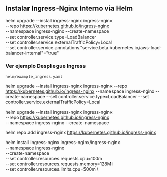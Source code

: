 ## Instalar Ingress-Nginx Interno via Helm

helm upgrade --install ingress-nginx ingress-nginx \
  --repo https://kubernetes.github.io/ingress-nginx \
  --namespace ingress-nginx --create-namespace \
  --set controller.service.type=LoadBalancer \
  --set controller.service.externalTrafficPolicy=Local \
  --set controller.service.annotations."service\.beta\.kubernetes\.io/aws-load-balancer-internal"="true"

### Ver ejemplo Despliegue Ingress

`helm/example_ingress.yaml`


helm upgrade --install ingress-nginx ingress-nginx --repo https://kubernetes.github.io/ingress-nginx --namespace ingress-nginx --create-namespace --set controller.service.type=LoadBalancer --set controller.service.externalTrafficPolicy=Local

helm upgrade --install ingress-nginx ingress-nginx \
  --repo https://kubernetes.github.io/ingress-nginx \
  --namespace ingress-nginx --create-namespace


helm repo add ingress-nginx https://kubernetes.github.io/ingress-nginx


helm install ingress-nginx ingress-nginx/ingress-nginx \
  --namespace ingress-nginx \
  --create-namespace \
  --set controller.resources.requests.cpu=100m \
  --set controller.resources.requests.memory=128Mi \
  --set controller.resources.limits.cpu=500m \





